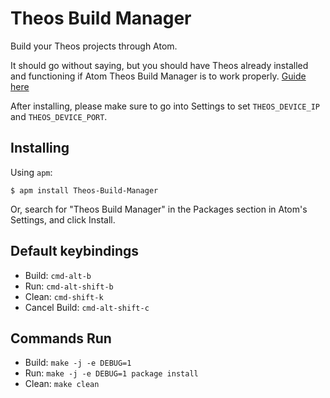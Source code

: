 # Theos Build Manager

Build your Theos projects through Atom.

It should go without saying, but you should have Theos already installed and
functioning if Atom Theos Build Manager is to work properly.
[Guide here](http://iphonedevwiki.net/index.php/Theos/Getting_Started)

After installing, please make sure to go into Settings to set `THEOS_DEVICE_IP`
and `THEOS_DEVICE_PORT`.

## Installing

Using `apm`:
```
$ apm install Theos-Build-Manager
```

Or, search for "Theos Build Manager" in the Packages section in Atom's Settings,
and click Install.

## Default keybindings

* Build:  `cmd-alt-b`
* Run:    `cmd-alt-shift-b`
* Clean:  `cmd-shift-k`
* Cancel Build: `cmd-alt-shift-c`

## Commands Run

* Build: `make -j -e DEBUG=1`
* Run: `make -j -e DEBUG=1 package install`
* Clean: `make clean`
